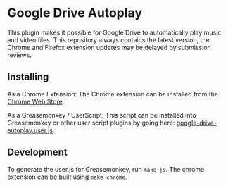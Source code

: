 # Google Drive Autoplay
This plugin makes it possible for Google Drive to automatically play music and video files. 
This repository always contains the latest version, the Chrome and Firefox extension updates may be delayed by submission reviews.

## Installing
As a Chrome Extension:
The Chrome extension can be installed from the [Chrome Web Store](https://chrome.google.com/webstore).

As a Greasemonkey / UserScript:
This script can be installed into Greasemonkey or other user script plugins by going here: [google-drive-autoplay.user.js](https://gist.github.com/Oracle16/1f3c3ed613b76adef497b844a96408a1/raw/6a3319f0ba94e42deb047c7bb07b54672992a9c1/google-drive-autoplay.user.js).

## Development
To generate the user.js for Greasemonkey, run ```make js```.
The chrome extension can be built using ```make chrome```.
